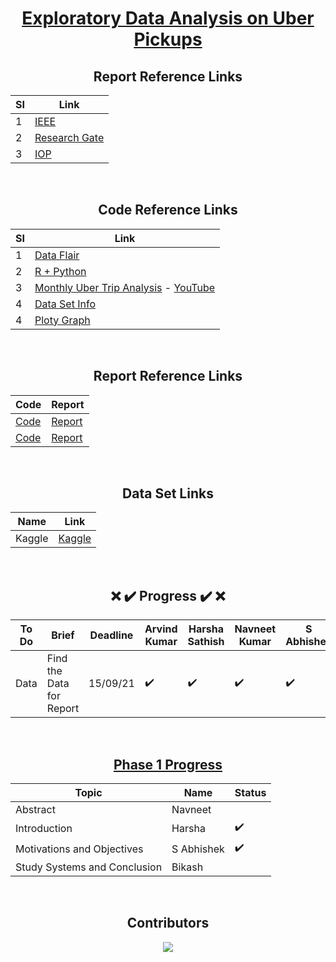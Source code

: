 <div align = "center">

# [Exploratory Data Analysis on Uber Pickups](#)
  
## Report Reference Links

| SI          | Link |
|----------------|---------------|
| 1 | [IEEE](https://ieeexplore.ieee.org/document/9368922) |
| 2 | [Research Gate](https://www.researchgate.net/publication/349142254_DATA_EXPLORATORY_ON_TAXI_DATA_IN_NEW_YORK_CITY) |
| 3 | [IOP](https://iopscience.iop.org/article/10.1088/1757-899X/1119/1/012013/pdf) |
  
<br/>
    
## Code Reference Links

| SI          | Link |
|----------------|---------------|
| 1 | [Data Flair](https://data-flair.training/blogs/r-data-science-project-uber-data-analysis/) |
| 2 | [R + Python](https://github.com/MachineLearningWithHuman/Projects/tree/master/Project%20UBER) |
| 3 | [Monthly Uber Trip Analysis](https://github.com/rajkrishna92/Machine-Leaning-projects-for-beginners/blob/main/15_Uber%20Trips%20Analysis.ipynb) - [YouTube](https://www.youtube.com/watch?v=tdhGqnBD2PU)  | 
| 4 | [Data Set Info](https://towardsdatascience.com/how-does-uber-use-clustering-43b21e3e6b7d) | 
| 4 | [Ploty Graph](https://github.com/plotly/datasets)
  
  <br/>
    
## Report Reference Links

|      Code      | Report |
|----------------|---------------|
| [Code](https://github.com/geoninja/Uber-Data-Analysis/blob/master/NYC_Uber_Rides.ipynb) | [Report](https://aboutdatascience.wordpress.com/2017/04/04/comprehensive-analysis-of-uber-dataset/) |
| [Code](https://github.com/hafsa636/Uber-Data-Analysis-/blob/master/Uber_Data_Analysis.ipynb) | [Report](https://medium.com/@hafsabatul.cse/uber-data-analysis-fee3eded7c56) |
  
  <br/>
  
## Data Set Links

| Name           | Link |
|----------------|---------------|
|  Kaggle   | [Kaggle](https://www.kaggle.com/fivethirtyeight/uber-pickups-in-new-york-city/) |
  
<br/>
  
## :x: :heavy_check_mark: Progress :heavy_check_mark: :x: 

| To Do           | Brief | Deadline | Arvind Kumar | Harsha Sathish | Navneet Kumar  | S Abhishek | Bikash Chandra
|----------------|---------------|---------------|----------------|---------------|---------------|---------------|---------------
| Data | Find the Data for Report | 15/09/21 |:heavy_check_mark:  |:heavy_check_mark:  |:heavy_check_mark:  |:heavy_check_mark:   |:heavy_check_mark:   | 6 |

<br/>
  
## [Phase 1 Progress](https://amritauniv-my.sharepoint.com/:w:/g/personal/sabhishek_am_students_amrita_edu/EXAQayqtHxdCgkz7h_wUTz0BX_Pu21z2WLcWFiXlzHbmkA?e=QYjUcC)

| Topic           | Name | Status | 
|----------------|---------------|---------------|
| Abstract | Navneet |  |
| Introduction | Harsha |:heavy_check_mark: |
| Motivations and Objectives  |  S Abhishek | :heavy_check_mark: |
| Study Systems and Conclusion | Bikash | |

</div>

<br/>

<div align = "center">

## Contributors
  
<a href="https://github.com/a3X3k/Uber-Data-Analysis/graphs/contributors">
  
  <img src="https://contrib.rocks/image?repo=a3X3k/Uber-Data-Analysis" />
  
</a>

</div>
